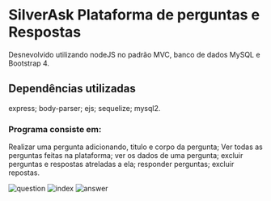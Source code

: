 # SilverAsk Plataforma de perguntas e Respostas
Desnevolvido utilizando nodeJS no padrão MVC, banco de dados MySQL e Bootstrap 4.
## Dependências utilizadas 
express; body-parser; ejs; sequelize; mysql2. 
### Programa consiste em:
Realizar uma pergunta adicionando, titulo e corpo da pergunta;
Ver todas as perguntas feitas na plataforma;
ver os dados de uma pergunta;
excluir perguntas e respostas atreladas a ela;
responder perguntas;
excluir repostas.

![question](https://user-images.githubusercontent.com/37915502/89602701-b20ca800-d83d-11ea-884e-8b310c90a926.png)
![index](https://user-images.githubusercontent.com/37915502/89602700-b20ca800-d83d-11ea-9c33-155d54cafb4e.png)
![answer](https://user-images.githubusercontent.com/37915502/89602697-b0db7b00-d83d-11ea-9efd-dad3183c0841.png)


